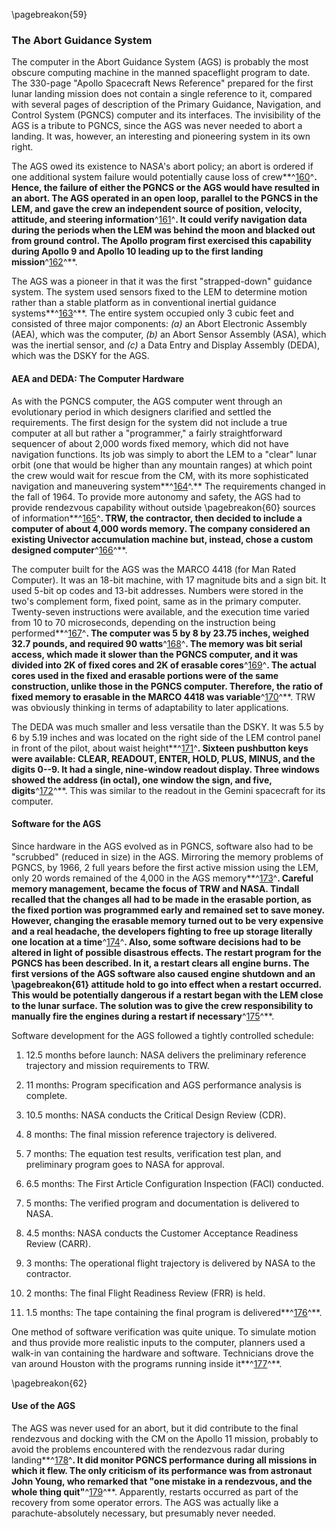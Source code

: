 \pagebreakon{59}

### The Abort Guidance System

The computer in the Abort Guidance System (AGS) is probably
the most obscure computing machine in the manned spaceflight program to
date. The 330-page "Apollo Spacecraft News Reference" prepared for the
first lunar landing mission does not contain a single reference to it,
compared with several pages of description of the Primary Guidance,
Navigation, and Control System (PGNCS) computer and its interfaces. The
invisibility of the AGS is a tribute to PGNCS, since the AGS was never
needed to abort a landing. It was, however, an interesting and
pioneering system in its own right.

The AGS owed its existence to NASA's abort policy; an abort is ordered
if one additional system failure would potentially cause loss of
crew**^[160](Source2.html)^**. Hence, the failure of either the PGNCS or
the AGS would have resulted in an abort. The AGS operated in an open
loop, parallel to the PGNCS in the LEM, and gave the crew an independent
source of position, velocity, attitude, and steering
information**^[161](Source2.html)^**. It could verify navigation data
during the periods when the LEM was behind the moon and blacked out from
ground control. The Apollo program first exercised this capability
during Apollo 9 and Apollo 10 leading up to the first landing
mission**^[162](Source2.html)^**.

The AGS was a pioneer in that it was the first "strapped-down" guidance
system. The system used sensors fixed to the LEM to determine motion
rather than a stable platform as in conventional inertial guidance
systems**^[163](Source2.html)^**. The entire system occupied only 3
cubic feet and consisted of three major components: *(a)* an Abort
Electronic Assembly (AEA), which was the computer, *(b)* an Abort Sensor
Assembly (ASA), which was the inertial sensor, and *(c)* a Data Entry and
Display Assembly (DEDA), which was the DSKY for the AGS.

#### AEA and DEDA: The Computer Hardware

As with the PGNCS computer, the AGS computer went through an
evolutionary period in which designers clarified and settled the
requirements. The first design for the system did not include a true
computer at all but rather a "programmer," a fairly straightforward
sequencer of about 2,000 words fixed memory, which did not have
navigation functions. Its job was simply to abort the LEM to a "clear"
lunar orbit (one that would be higher than any mountain ranges) at which
point the crew would wait for rescue from the CM, with its more
sophisticated navigation and maneuvering
system**^[164](Source2.html)^.** The requirements changed in the fall of
1964. To provide more autonomy and safety, the AGS had to provide
rendezvous capability without outside \pagebreakon{60} sources of
information**^[165](Source2.html)^**. TRW, the contractor, then decided
to include a computer of about 4,000 words memory. The company
considered an existing Univector accumulation machine but, instead,
chose a custom designed computer**^[166](Source2.html)^**.

The computer built for the AGS was the MARCO 4418 (for Man Rated
Computer). It was an 18-bit machine, with 17 magnitude bits and a sign
bit. It used 5-bit op codes and 13-bit addresses. Numbers were stored in
the two's complement form, fixed point, same as in the primary computer.
Twenty-seven instructions were available, and the execution time varied
from 10 to 70 microseconds, depending on the instruction being
performed**^[167](Source2.html)^**. The computer was 5 by 8 by 23.75
inches, weighed 32.7 pounds, and required 90
watts**^[168](Source2.html)^**. The memory was bit serial access, which
made it slower than the PGNCS computer, and it was divided into 2K of
fixed cores and 2K of erasable cores**^[169](Source2.html)^**. The
actual cores used in the fixed and erasable portions were of the same
construction, unlike those in the PGNCS computer. Therefore, the ratio
of fixed memory to erasable in the MARCO 4418 was
variable**^[170](Source2.html)^**. TRW was obviously thinking in terms
of adaptability to later applications.

The DEDA was much smaller and less versatile than the DSKY. It was 5.5
by 6 by 5.19 inches and was located on the right side of the LEM control
panel in front of the pilot, about waist
height**^[171](Source2.html)^**. Sixteen pushbutton keys were available:
CLEAR, READOUT, ENTER, HOLD, PLUS, MINUS, and the digits 0--9. It had a
single, nine-window readout display. Three windows showed the address
(in octal), one window the sign, and five,
digits**^[172](Source2.html)^**. This was similar to the readout in the
Gemini spacecraft for its computer.

#### Software for the AGS

Since hardware in the AGS evolved as in PGNCS, software also had to be
"scrubbed" (reduced in size) in the AGS. Mirroring the memory problems
of PGNCS, by 1966, 2 full years before the first active mission using
the LEM, only 20 words remained of the 4,000 in the AGS
memory**^[173](Source2.html)^**. Careful memory management, became the
focus of TRW and NASA. Tindall recalled that the changes all had to be
made in the erasable portion, as the fixed portion was programmed early
and remained set to save money. However, changing the erasable memory
turned out to be very expensive and a real headache, the developers
fighting to free up storage literally one location at a
time**^[174](Source2.html)^**. Also, some software decisions had to be
altered in light of possible disastrous effects. The restart program for
the PGNCS has been described. In it, a restart clears all engine burns.
The first versions of the AGS software also caused engine shutdown and
an \pagebreakon{61} attitude hold to go into effect when a restart occurred.
This would be potentially dangerous if a restart began with the LEM
close to the lunar surface. The solution was to give the crew
responsibility to manually fire the engines during a restart if
necessary**^[175](Source2.html)^**.

Software development for the AGS followed a tightly controlled schedule:

1. 12.5 months before launch: NASA delivers the preliminary reference
trajectory and mission requirements to TRW.

2. 11 months: Program specification and AGS performance analysis is
complete.

3. 10.5 months: NASA conducts the Critical Design Review (CDR).

4. 8 months: The final mission reference trajectory is delivered.

5. 7 months: The equation test results, verification test plan, and
preliminary program goes to NASA for approval.

6. 6.5 months: The First Article Configuration Inspection (FACI)
conducted.

7. 5 months: The verified program and documentation is delivered to
NASA.

8. 4.5 months: NASA conducts the Customer Acceptance Readiness Review
(CARR).

9. 3 months: The operational flight trajectory is delivered by NASA to
the contractor.

10. 2 months: The final Flight Readiness Review (FRR) is held.

11. 1.5 months: The tape containing the final program is
delivered**^[176](Source2.html)^**.

One method of software verification was quite unique. To simulate motion
and thus provide more realistic inputs to the computer, planners used a
walk-in van containing the hardware and software. Technicians drove the
van around Houston with the programs running inside
it**^[177](Source2.html)^**.

\pagebreakon{62}

#### Use of the AGS

The AGS was never used for an abort, but it did contribute to
the final rendezvous and docking with the CM on the Apollo 11 mission,
probably to avoid the problems encountered with the rendezvous radar
during landing**^[178](Source2.html)^**. It did monitor PGNCS
performance during all missions in which it flew. The only criticism of
its performance was from astronaut John Young, who remarked that "one
mistake in a rendezvous, and the whole thing
quit"**^[179](Source2.html)^**. Apparently, restarts occurred as part of
the recovery from some operator errors. The AGS was actually like a
parachute-absolutely necessary, but presumably never needed.

